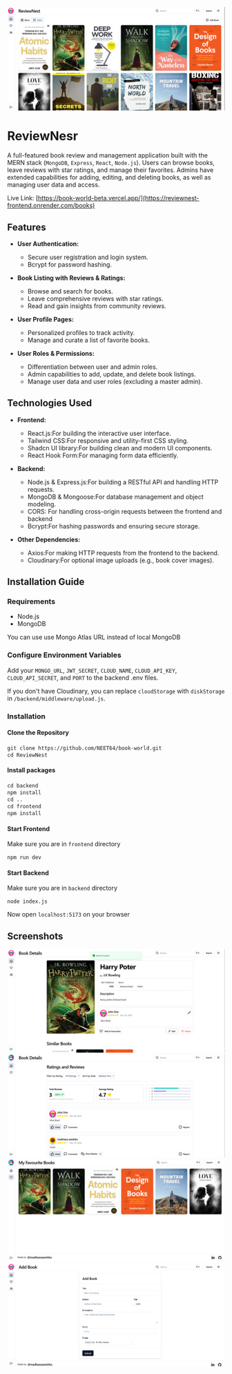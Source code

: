 ![Homepage](https://github.com/madhawaawishka/ReviewNest/blob/8efcc6a694de315570b75c958c5e14f28d8b30d4/images/Screenshot%202024-11-28%20174901.png)



# ReviewNesr

A full-featured book review and management application built with the MERN stack (`MongoDB`, `Express`, `React`, `Node.js`). Users can browse books, leave reviews with star ratings, and manage their favorites. Admins have extended capabilities for adding, editing, and deleting books, as well as managing user data and access. 

Live Link: [https://book-world-beta.vercel.app/](https://reviewnest-frontend.onrender.com/books)

## Features

- **User Authentication:**
  - Secure user registration and login system.
  - Bcrypt for password hashing.

- **Book Listing with Reviews & Ratings:**
  - Browse and search for books.
  - Leave comprehensive reviews with star ratings.
  - Read and gain insights from community reviews.

- **User Profile Pages:**
  - Personalized profiles to track activity.
  - Manage and curate a list of favorite books.


- **User Roles & Permissions:**
  - Differentiation between user and admin roles.
  - Admin capabilities to add, update, and delete book listings.
  - Manage user data and user roles (excluding a master admin).


## Technologies Used

- **Frontend:**
  - React.js:For building the interactive user interface.
  - Tailwind CSS:For responsive and utility-first CSS styling.
  - Shadcn UI library:For building clean and modern UI components.
  - React Hook Form:For managing form data efficiently.


- **Backend:**
  - Node.js & Express.js:For building a RESTful API and handling HTTP requests.
  - MongoDB & Mongoose:For database management and object modeling.
  - CORS: For handling cross-origin requests between the frontend and backend
  - Bcrypt:For hashing passwords and ensuring secure storage.


- **Other Dependencies:**
  - Axios:For making HTTP requests from the frontend to the backend.   
  - Cloudinary:For optional image uploads (e.g., book cover images).

## Installation Guide

### Requirements

- Node.js
- MongoDB
  
You can use use Mongo Atlas URL instead of local MongoDB

### Configure Environment Variables


Add your `MONGO_URL`, `JWT_SECRET`, `CLOUD_NAME`, `CLOUD_API_KEY`, `CLOUD_API_SECRET`, and `PORT` to the backend .env files.

If you don't have Cloudinary, you can replace `cloudStorage` with `diskStorage` in `/backend/middleware/upload.js`.

### Installation

#### Clone the Repository

```shell
git clone https://github.com/NEET64/book-world.git
cd ReviewNest
```

#### Install packages

```shell
cd backend
npm install
cd ..
cd frontend
npm install
```

#### Start Frontend

Make sure you are in `frontend` directory

```shell
npm run dev
```

#### Start Backend

Make sure you are in `backend` directory

```shell
node index.js
```

Now open `localhost:5173` on your browser

## Screenshots

![Tableview](https://github.com/madhawaawishka/ReviewNest/blob/5c07321b5877aca6beec2a4ac28bd9ebbf5c26d3/images/Screenshot%202024-11-28%20175002.png)
![All Users](https://github.com/madhawaawishka/ReviewNest/blob/5c07321b5877aca6beec2a4ac28bd9ebbf5c26d3/images/Screenshot%202024-11-28%20175318.png)
![Favourites](https://github.com/madhawaawishka/ReviewNest/blob/5c07321b5877aca6beec2a4ac28bd9ebbf5c26d3/images/Screenshot%202024-11-28%20175401.png)
![Details1](https://github.com/madhawaawishka/ReviewNest/blob/5c07321b5877aca6beec2a4ac28bd9ebbf5c26d3/images/Screenshot%202024-11-28%20175455.png)

